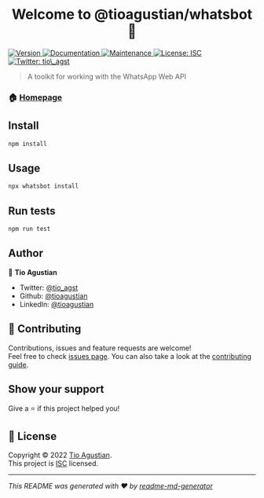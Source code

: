 <h1 align="center">Welcome to @tioagustian/whatsbot 👋</h1>
<p>
  <a href="https://www.npmjs.com/package/@tioagustian/whatsbot" target="_blank">
    <img alt="Version" src="https://img.shields.io/npm/v/@tioagustian/whatsbot.svg">
  </a>
  <a href="https://github.com/tioagustian/whatsbot#readme" target="_blank">
    <img alt="Documentation" src="https://img.shields.io/badge/documentation-yes-brightgreen.svg" />
  </a>
  <a href="https://github.com/tioagustian/whatsbot/graphs/commit-activity" target="_blank">
    <img alt="Maintenance" src="https://img.shields.io/badge/Maintained%3F-yes-green.svg" />
  </a>
  <a href="https://github.com/tioagustian/whatsbot/blob/master/LICENSE" target="_blank">
    <img alt="License: ISC" src="https://img.shields.io/github/license/tioagustian/@tioagustian/whatsbot" />
  </a>
  <a href="https://twitter.com/tio\_agst" target="_blank">
    <img alt="Twitter: tio\_agst" src="https://img.shields.io/twitter/follow/tio\_agst.svg?style=social" />
  </a>
</p>

> A toolkit for working with the WhatsApp Web API

### 🏠 [Homepage](https://github.com/tioagustian/whatsbot#readme)

## Install

```sh
npm install
```

## Usage

```sh
npx whatsbot install
```

## Run tests

```sh
npm run test
```

## Author

👤 **Tio Agustian**

* Twitter: [@tio\_agst](https://twitter.com/tio\_agst)
* Github: [@tioagustian](https://github.com/tioagustian)
* LinkedIn: [@tioagustian](https://linkedin.com/in/tioagustian)

## 🤝 Contributing

Contributions, issues and feature requests are welcome!<br />Feel free to check [issues page](https://github.com/tioagustian/whatsbot/issues). You can also take a look at the [contributing guide](https://github.com/tioagustian/whatsbot/blob/master/CONTRIBUTING.md).

## Show your support

Give a ⭐️ if this project helped you!

## 📝 License

Copyright © 2022 [Tio Agustian](https://github.com/tioagustian).<br />
This project is [ISC](https://github.com/tioagustian/whatsbot/blob/master/LICENSE) licensed.

***
_This README was generated with ❤️ by [readme-md-generator](https://github.com/kefranabg/readme-md-generator)_